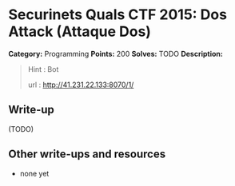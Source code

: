 # Securinets Quals CTF 2015: Dos Attack (Attaque Dos)

**Category:** Programming
**Points:** 200
**Solves:** TODO
**Description:** 

> Hint : Bot 
>
> url : http://41.231.22.133:8070/1/

## Write-up

(TODO)

## Other write-ups and resources

* none yet